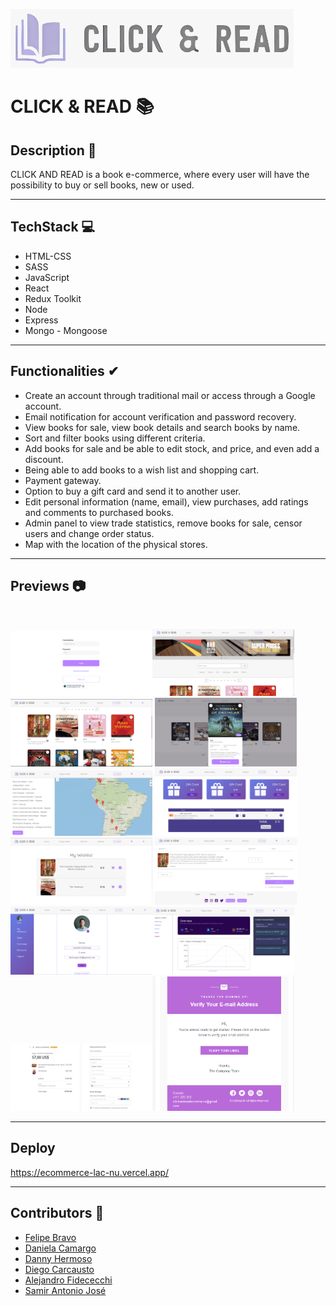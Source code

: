 ![LOGO](./client/src/assets/README/LOGO.jpeg "logo")

# CLICK & READ 📚

## Description 📄

CLICK AND READ is a book e-commerce, where every user will have the possibility to buy or sell books, new or used.

---

## TechStack 💻

- HTML-CSS
- SASS
- JavaScript
- React
- Redux Toolkit
- Node
- Express
- Mongo - Mongoose

---

## Functionalities  ✔

- Create an account through traditional mail or access through a Google account.
- Email notification for account verification and password recovery.
- View books for sale, view book details and search books by name.
- Sort and filter books using different criteria.
- Add books for sale and be able to edit stock, and price, and even add a discount.
- Being able to add books to a wish list and shopping cart.
- Payment gateway.
- Option to buy a gift card and send it to another user.
- Edit personal information (name, email), view purchases, add ratings and comments to purchased books.
- Admin panel to view trade statistics, remove books for sale, censor users and change order status.
- Map with the location of the physical stores.

---

## Previews 📷

<br/>

<img src='./client/src/assets/README/LOGIN.PNG' alt="landingPage" width="45%" height="45%" /><img src='./client/src/assets/README/HOME.PNG' alt="landingPage" width="45%" height="45%" />
<img src='./client/src/assets/README/HOME1.PNG' alt="landingPage" width="45%" height="45%" />
<img src='./client/src/assets/README/DETAIL.PNG' alt="landingPage" width="45%" height="45%" />
<img src='./client/src/assets/README/LOCATION.PNG' alt="landingPage" width="45%" height="45%" />
<img src='./client/src/assets/README/GIFTCARDS.PNG' alt="landingPage" width="45%" height="45%" />
<img src='./client/src/assets/README/WISHLIST.PNG' alt="landingPage" width="45%" height="45%" />
<img src='./client/src/assets/README/CART.PNG' alt="landingPage" width="45%" height="45%" />
<img src='./client/src/assets/README/PROFILE.PNG' alt="landingPage" width="45%" height="45%" /><img src='./client/src/assets/README/ADMIN.PNG' alt="landingPage" width="45%" height="45%" /><img src='./client/src/assets/README/STRIPE.PNG' alt="landingPage" width="45%" height="45%" /><img src='./client/src/assets/README/EMAIL.PNG' alt="landingPage" width="45%" height="45%" />

---
## Deploy 

https://ecommerce-lac-nu.vercel.app/

---
## Contributors 🧩

* [Felipe Bravo](https://github.com/Felipebravo-96)
* [Daniela Camargo](https://github.com/Danicp19)
* [Danny Hermoso](https://github.com/dannyhermoso)
* [Diego Carcausto](https://github.com/krqui)
* [Alejandro Fidececchi](https://github.com/alefidececchi)
* [Samir Antonio José](https://github.com/mihue14)
